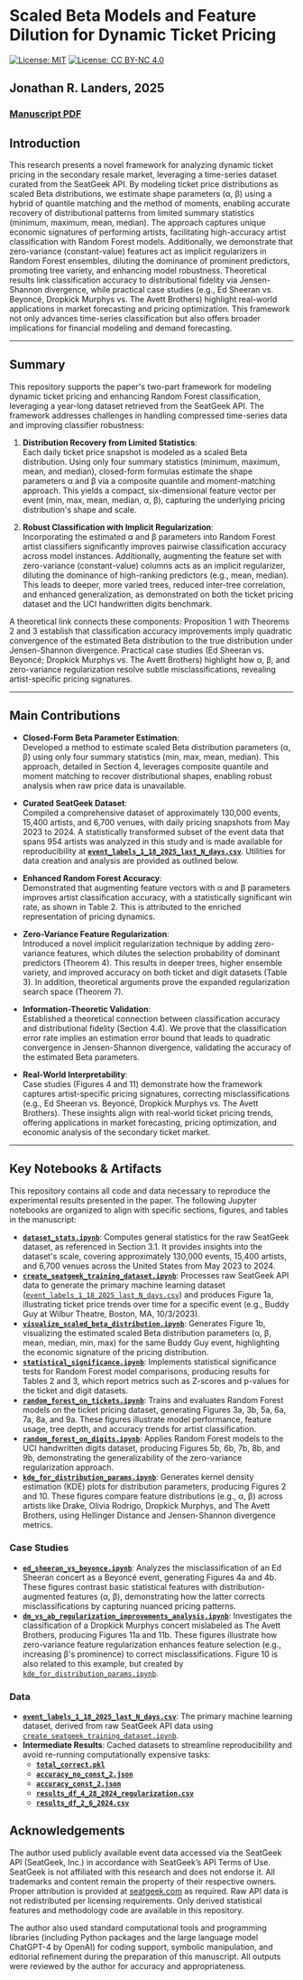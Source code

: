 # Scaled Beta Models and Feature Dilution for Dynamic Ticket Pricing
[![License: MIT](https://img.shields.io/badge/Code-MIT-yellow.svg)](LICENSE)
[![License: CC BY-NC 4.0](https://img.shields.io/badge/Data-CC--BY--NC%204.0-lightgrey.svg)](DATA_LICENSE)

**Jonathan R. Landers, 2025**
---

### [Manuscript PDF](./seatgeek-beta-modeling.pdf)

## Introduction

This research presents a novel framework for analyzing dynamic ticket pricing in the secondary resale market, leveraging a time-series dataset curated from the SeatGeek API. By modeling ticket price distributions as scaled Beta distributions, we estimate shape parameters (α, β) using a hybrid of quantile matching and the method of moments, enabling accurate recovery of distributional patterns from limited summary statistics (minimum, maximum, mean, median). The approach captures unique economic signatures of performing artists, facilitating high-accuracy artist classification with Random Forest models. Additionally, we demonstrate that zero-variance (constant-value) features act as implicit regularizers in Random Forest ensembles, diluting the dominance of prominent predictors, promoting tree variety, and enhancing model robustness. Theoretical results link classification accuracy to distributional fidelity via Jensen-Shannon divergence, while practical case studies (e.g., Ed Sheeran vs. Beyoncé, Dropkick Murphys vs. The Avett Brothers) highlight real-world applications in market forecasting and pricing optimization. This framework not only advances time-series classification but also offers broader implications for financial modeling and demand forecasting.

---

## Summary

This repository supports the paper's two-part framework for modeling dynamic ticket pricing and enhancing Random Forest classification, leveraging a year-long dataset retrieved from the SeatGeek API. The framework addresses challenges in handling compressed time-series data and improving classifier robustness:

1. **Distribution Recovery from Limited Statistics**:  
   Each daily ticket price snapshot is modeled as a scaled Beta distribution. Using only four summary statistics (minimum, maximum, mean, and median), closed-form formulas estimate the shape parameters α and β via a composite quantile and moment-matching approach. This yields a compact, six-dimensional feature vector per event (min, max, mean, median, α, β), capturing the underlying pricing distribution's shape and scale.

2. **Robust Classification with Implicit Regularization**:  
   Incorporating the estimated α and β parameters into Random Forest artist classifiers significantly improves pairwise classification accuracy across model instances. Additionally, augmenting the feature set with zero-variance (constant-value) columns acts as an implicit regularizer, diluting the dominance of high-ranking predictors (e.g., mean, median). This leads to deeper, more varied trees, reduced inter-tree correlation, and enhanced generalization, as demonstrated on both the ticket pricing dataset and the UCI handwritten digits benchmark.

A theoretical link connects these components: Proposition 1 with Theorems 2 and 3 establish that classification accuracy improvements imply quadratic convergence  of the estimated Beta distribution to the true distribution under Jensen-Shannon divergence. Practical case studies (Ed Sheeran vs. Beyoncé; Dropkick Murphys vs. The Avett Brothers) highlight how α, β, and zero-variance regularization resolve subtle misclassifications, revealing artist-specific pricing signatures.

---

## Main Contributions

- **Closed-Form Beta Parameter Estimation**:  
  Developed a method to estimate scaled Beta distribution parameters (α, β) using only four summary statistics (min, max, mean, median). This approach, detailed in Section 4, leverages composite quantile and moment matching to recover distributional shapes, enabling robust analysis when raw price data is unavailable.

- **Curated SeatGeek Dataset**:  
  Compiled a comprehensive dataset of approximately 130,000 events, 15,400 artists, and 6,700 venues, with daily pricing snapshots from May 2023 to 2024. A statistically transformed subset of the event data that spans 954 artists was analyzed in this study and is made available for reproducibility at **[`event_labels_1_18_2025_last_N_days.csv`](./event_labels_1_18_2025_last_N_days.csv)**. Utilities for data creation and analysis are provided as outlined below.

- **Enhanced Random Forest Accuracy**:  
  Demonstrated that augmenting feature vectors with α and β parameters improves artist classification accuracy, with a statistically significant win rate, as shown in Table 2. This is attributed to the enriched representation of pricing dynamics.

- **Zero-Variance Feature Regularization**:  
  Introduced a novel implicit regularization technique by adding zero-variance features, which dilutes the selection probability of dominant predictors (Theorem 4). This results in deeper trees, higher ensemble variety, and improved accuracy on both ticket and digit datasets (Table 3). In addition, theoretical arguments prove the expanded regularization search space (Theorem 7). 

- **Information-Theoretic Validation**:  
  Established a theoretical connection between classification accuracy and distributional fidelity (Section 4.4). We prove that the classification error rate  implies an estimation error bound that leads to quadratic convergence in Jensen-Shannon divergence, validating the accuracy of the estimated Beta parameters.

- **Real-World Interpretability**:  
  Case studies (Figures 4 and 11) demonstrate how the framework captures artist-specific pricing signatures, correcting misclassifications (e.g., Ed Sheeran vs. Beyoncé, Dropkick Murphys vs. The Avett Brothers). These insights align with real-world ticket pricing trends, offering applications in market forecasting, pricing optimization, and economic analysis of the secondary ticket market.

---

## Key Notebooks & Artifacts

This repository contains all code and data necessary to reproduce the experimental results presented in the paper. The following Jupyter notebooks are organized to align with specific sections, figures, and tables in the manuscript:

- **[`dataset_stats.ipynb`](./dataset_stats.ipynb)**: Computes general statistics for the raw SeatGeek dataset, as referenced in Section 3.1. It provides insights into the dataset's scale, covering approximately 130,000 events, 15,400 artists, and 6,700 venues across the United States from May 2023 to 2024.
- **[`create_seatgeek_training_dataset.ipynb`](./create_seatgeek_training_dataset.ipynb)**: Processes raw SeatGeek API data to generate the primary machine learning dataset ([`event_labels_1_18_2025_last_N_days.csv`](./event_labels_1_18_2025_last_N_days.csv)) and produces Figure 1a, illustrating ticket price trends over time for a specific event (e.g., Buddy Guy at Wilbur Theatre, Boston, MA, 10/3/2023).
- **[`visualize_scaled_beta_distribution.ipynb`](./visualize_scaled_beta_distribution.ipynb)**: Generates Figure 1b, visualizing the estimated scaled Beta distribution parameters (α, β, mean, median, min, max) for the same Buddy Guy event, highlighting the economic signature of the pricing distribution.
- **[`statistical_significance.ipynb`](./statistical_significance.ipynb)**: Implements statistical significance tests for Random Forest model comparisons, producing results for Tables 2 and 3, which report metrics such as Z-scores and p-values for the ticket and digit datasets.
- **[`random_forest_on_tickets.ipynb`](./random_forest_on_tickets.ipynb)**: Trains and evaluates Random Forest models on the ticket pricing dataset, generating Figures 3a, 3b, 5a, 6a, 7a, 8a, and 9a. These figures illustrate model performance, feature usage, tree depth, and accuracy trends for artist classification.
- **[`random_forest_on_digits.ipynb`](./random_forest_on_digits.ipynb)**: Applies Random Forest models to the UCI handwritten digits dataset, producing Figures 5b, 6b, 7b, 8b, and 9b, demonstrating the generalizability of the zero-variance regularization approach.
- **[`kde_for_distribution_params.ipynb`](./kde_for_distribution_params.ipynb)**: Generates kernel density estimation (KDE) plots for distribution parameters, producing Figures 2 and 10. These figures compare feature distributions (e.g., α, β) across artists like Drake, Olivia Rodrigo, Dropkick Murphys, and The Avett Brothers, using Hellinger Distance and Jensen-Shannon divergence metrics.

### Case Studies

- **[`ed_sheeran_vs_beyonce.ipynb`](./ed_sheeran_vs_beyonce.ipynb)**: Analyzes the misclassification of an Ed Sheeran concert as a Beyoncé event, generating Figures 4a and 4b. These figures contrast basic statistical features with distribution-augmented features (α, β), demonstrating how the latter corrects misclassifications by capturing nuanced pricing patterns.
- **[`dm_vs_ab_regularization_improvements_analysis.ipynb`](./dm_vs_ab_regularization_improvements_analysis.ipynb)**: Investigates the classification of a Dropkick Murphys concert mislabeled as The Avett Brothers, producing Figures 11a and 11b. These figures illustrate how zero-variance feature regularization enhances feature selection (e.g., increasing β's prominence) to correct misclassifications. Figure 10 is also related to this example, but created by [`kde_for_distribution_params.ipynb`](./kde_for_distribution_params.ipynb).

### Data

- **[`event_labels_1_18_2025_last_N_days.csv`](./event_labels_1_18_2025_last_N_days.csv)**: The primary machine learning dataset, derived from raw SeatGeek API data using [`create_seatgeek_training_dataset.ipynb`](./create_seatgeek_training_dataset.ipynb). 
- **Intermediate Results**: Cached datasets to streamline reproducibility and avoid re-running computationally expensive tasks:
  - **[`total_correct.pkl`](./total_correct.pkl)**
  - **[`accuracy_no_const_2.json`](./accuracy_no_const_2.json)**
  - **[`accuracy_const_2.json`](./accuracy_const_2.json)**
  - **[`results_df_4_28_2024_regularization.csv`](./results_df_4_28_2024_regularization.csv)**
  - **[`results_df_2_6_2024.csv`](./results_df_2_6_2024.csv)**

## Acknowledgements

The author used publicly available event data accessed via the SeatGeek API (SeatGeek, Inc.) in accordance with SeatGeek’s API Terms of Use. SeatGeek is not affiliated with this research and does not endorse it. All trademarks and content remain the property of their respective owners. Proper attribution is provided at [seatgeek.com](https://seatgeek.com) as required. Raw API data is not redistributed per licensing requirements. Only derived statistical features and methodology code are available in this repository.

The author also used standard computational tools and programming libraries (including Python packages and the large language model ChatGPT-4 by OpenAI) for coding support, symbolic manipulation, and editorial refinement during the preparation of this manuscript. All outputs were reviewed by the author for accuracy and appropriateness.
